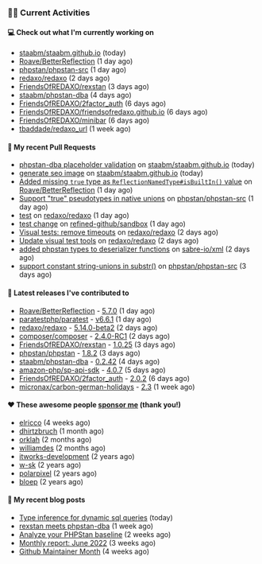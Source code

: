 ### 👨‍💻 Current Activities


#### 💻 Check out what I'm currently working on

- [staabm/staabm.github.io](https://github.com/staabm/staabm.github.io) (today)
- [Roave/BetterReflection](https://github.com/Roave/BetterReflection) (1 day ago)
- [phpstan/phpstan-src](https://github.com/phpstan/phpstan-src) (1 day ago)
- [redaxo/redaxo](https://github.com/redaxo/redaxo) (2 days ago)
- [FriendsOfREDAXO/rexstan](https://github.com/FriendsOfREDAXO/rexstan) (3 days ago)
- [staabm/phpstan-dba](https://github.com/staabm/phpstan-dba) (4 days ago)
- [FriendsOfREDAXO/2factor_auth](https://github.com/FriendsOfREDAXO/2factor_auth) (6 days ago)
- [FriendsOfREDAXO/friendsofredaxo.github.io](https://github.com/FriendsOfREDAXO/friendsofredaxo.github.io) (6 days ago)
- [FriendsOfREDAXO/minibar](https://github.com/FriendsOfREDAXO/minibar) (6 days ago)
- [tbaddade/redaxo_url](https://github.com/tbaddade/redaxo_url) (1 week ago)


#### 🔨 My recent Pull Requests

- [phpstan-dba placeholder validation](https://github.com/staabm/staabm.github.io/pull/29) on [staabm/staabm.github.io](https://github.com/staabm/staabm.github.io) (today)
- [generate seo image](https://github.com/staabm/staabm.github.io/pull/28) on [staabm/staabm.github.io](https://github.com/staabm/staabm.github.io) (today)
- [Added missing `true` type as `ReflectionNamedType#isBuiltIn()` value](https://github.com/Roave/BetterReflection/pull/1152) on [Roave/BetterReflection](https://github.com/Roave/BetterReflection) (1 day ago)
- [Support &#34;true&#34; pseudotypes in native unions](https://github.com/phpstan/phpstan-src/pull/1539) on [phpstan/phpstan-src](https://github.com/phpstan/phpstan-src) (1 day ago)
- [test](https://github.com/redaxo/redaxo/pull/5261) on [redaxo/redaxo](https://github.com/redaxo/redaxo) (1 day ago)
- [test change](https://github.com/refined-github/sandbox/pull/26) on [refined-github/sandbox](https://github.com/refined-github/sandbox) (1 day ago)
- [Visual tests: remove timeouts](https://github.com/redaxo/redaxo/pull/5260) on [redaxo/redaxo](https://github.com/redaxo/redaxo) (2 days ago)
- [Update visual test tools](https://github.com/redaxo/redaxo/pull/5259) on [redaxo/redaxo](https://github.com/redaxo/redaxo) (2 days ago)
- [added phpstan types to deserializer functions](https://github.com/sabre-io/xml/pull/213) on [sabre-io/xml](https://github.com/sabre-io/xml) (2 days ago)
- [support constant string-unions in substr()](https://github.com/phpstan/phpstan-src/pull/1532) on [phpstan/phpstan-src](https://github.com/phpstan/phpstan-src) (3 days ago)


#### 🔭 Latest releases I've contributed to

- [Roave/BetterReflection](https://github.com/Roave/BetterReflection) - [5.7.0](https://github.com/Roave/BetterReflection/releases/tag/5.7.0) (1 day ago)
- [paratestphp/paratest](https://github.com/paratestphp/paratest) - [v6.6.1](https://github.com/paratestphp/paratest/releases/tag/v6.6.1) (1 day ago)
- [redaxo/redaxo](https://github.com/redaxo/redaxo) - [5.14.0-beta2](https://github.com/redaxo/redaxo/releases/tag/5.14.0-beta2) (2 days ago)
- [composer/composer](https://github.com/composer/composer) - [2.4.0-RC1](https://github.com/composer/composer/releases/tag/2.4.0-RC1) (2 days ago)
- [FriendsOfREDAXO/rexstan](https://github.com/FriendsOfREDAXO/rexstan) - [1.0.25](https://github.com/FriendsOfREDAXO/rexstan/releases/tag/1.0.25) (3 days ago)
- [phpstan/phpstan](https://github.com/phpstan/phpstan) - [1.8.2](https://github.com/phpstan/phpstan/releases/tag/1.8.2) (3 days ago)
- [staabm/phpstan-dba](https://github.com/staabm/phpstan-dba) - [0.2.42](https://github.com/staabm/phpstan-dba/releases/tag/0.2.42) (4 days ago)
- [amazon-php/sp-api-sdk](https://github.com/amazon-php/sp-api-sdk) - [4.0.7](https://github.com/amazon-php/sp-api-sdk/releases/tag/4.0.7) (5 days ago)
- [FriendsOfREDAXO/2factor_auth](https://github.com/FriendsOfREDAXO/2factor_auth) - [2.0.2](https://github.com/FriendsOfREDAXO/2factor_auth/releases/tag/2.0.2) (6 days ago)
- [micronax/carbon-german-holidays](https://github.com/micronax/carbon-german-holidays) - [2.3](https://github.com/micronax/carbon-german-holidays/releases/tag/2.3) (1 week ago)


#### ❤️ These awesome people [sponsor me](https://github.com/sponsors/staabm) (thank you!)

- [elricco](https://github.com/elricco) (4 weeks ago)
- [dhirtzbruch](https://github.com/dhirtzbruch) (1 month ago)
- [orklah](https://github.com/orklah) (2 months ago)
- [williamdes](https://github.com/williamdes) (2 months ago)
- [itworks-development](https://github.com/itworks-development) (2 years ago)
- [w-sk](https://github.com/w-sk) (2 years ago)
- [polarpixel](https://github.com/polarpixel) (2 years ago)
- [bloep](https://github.com/bloep) (2 years ago)

#### 📜 My recent blog posts

- [Type inference for dynamic sql queries](https://staabm.github.io/2022/07/23/phpstan-dba-inference-placeholder.html) (today)
- [rexstan meets phpstan-dba](https://staabm.github.io/2022/07/12/rexstan-meets-phpstan-dba.html) (1 week ago)
- [Analyze your PHPStan baseline](https://staabm.github.io/2022/07/04/phpstan-baseline-analysis.html) (2 weeks ago)
- [Monthly report: June 2022](https://staabm.github.io/2022/06/30/monthly-report-june.html) (3 weeks ago)
- [Github Maintainer Month](https://staabm.github.io/2022/06/24/github-maintainer-month.html) (4 weeks ago)
